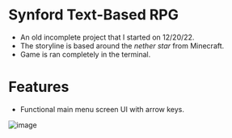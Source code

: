 # Synford Text-Based RPG
- An old incomplete project that I started on 12/20/22.
- The storyline is based around the *nether star* from Minecraft.
- Game is ran completely in the terminal.

# Features
- Functional main menu screen UI with arrow keys.

![image](https://github.com/wewewe08/Synford-Text-Based-RPG/assets/31106392/b797ff45-f6cc-43e0-bf1a-55e93d8660b6)

